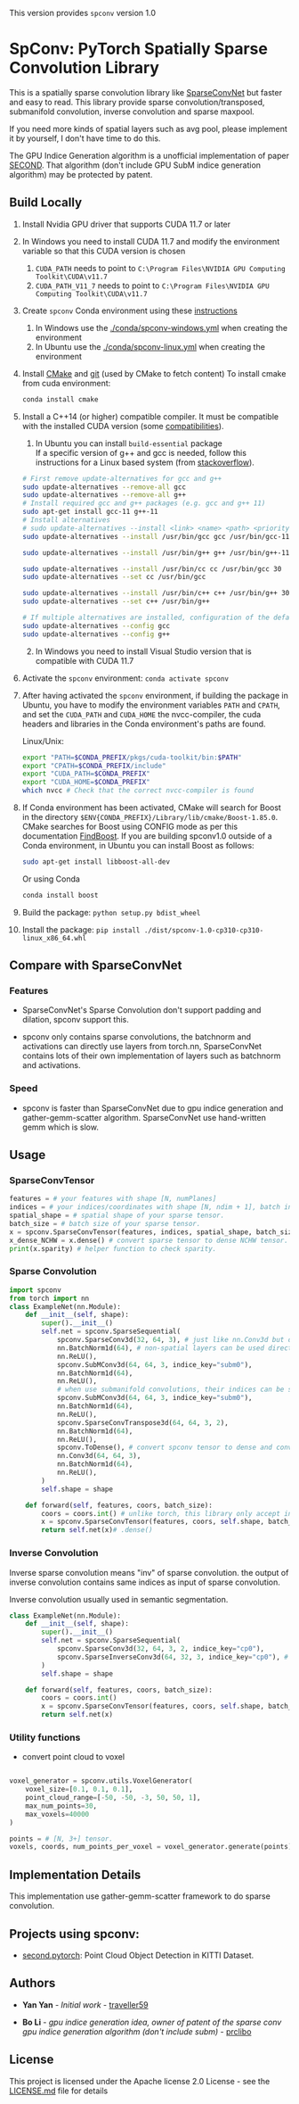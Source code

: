 This version provides `spconv` version 1.0

# SpConv: PyTorch Spatially Sparse Convolution Library

This is a spatially sparse convolution library like [SparseConvNet](https://github.com/facebookresearch/SparseConvNet) but faster and easy to read. This library provide sparse convolution/transposed, submanifold convolution, inverse convolution and sparse maxpool.

If you need more kinds of spatial layers such as avg pool, please implement it by yourself, I don't have time to do this.

The GPU Indice Generation algorithm is a unofficial implementation of paper [SECOND](http://www.mdpi.com/1424-8220/18/10/3337). That algorithm (don't include GPU SubM indice generation algorithm) may be protected by patent.

## Build Locally

1. Install Nvidia GPU driver that supports CUDA 11.7 or later
2. In Windows you need to install CUDA 11.7 and modify the environment variable so that this CUDA version is chosen
    1. `CUDA_PATH` needs to point to `C:\Program Files\NVIDIA GPU Computing Toolkit\CUDA\v11.7`
    2. `CUDA_PATH_V11_7` needs to point to `C:\Program Files\NVIDIA GPU Computing Toolkit\CUDA\v11.7`
3. Create `spconv` Conda environment using these [instructions](conda/README.md)
    1. In Windows use the [./conda/spconv-windows.yml](./conda/spconv-windows.yml) when creating the environment
    2. In Ubuntu use the [./conda/spconv-linux.yml](./conda/spconv-linux.yml) when creating the environment
4. Install [CMake](https://apt.kitware.com/) and [git](https://git-scm.com/book/en/v2/Getting-Started-Installing-Git) (used by CMake to fetch content)
To install cmake from cuda environment:
    ```bash
    conda install cmake
    ```
5. Install a C++14 (or higher) compatible compiler. It must be compatible with the installed CUDA version (some [compatibilities](https://gist.github.com/ax3l/9489132)).
    1. In Ubuntu you can install `build-essential` package<br>
    If a specific version of g++ and gcc is needed, follow this instructions for a Linux based system (from [stackoverflow](https://askubuntu.com/questions/26498/how-to-choose-the-default-gcc-and-g-version)).
    ```sh
    # First remove update-alternatives for gcc and g++
    sudo update-alternatives --remove-all gcc 
    sudo update-alternatives --remove-all g++
    # Install required gcc and g++ packages (e.g. gcc and g++ 11)
    sudo apt-get install gcc-11 g++-11
    # Install alternatives
    # sudo update-alternatives --install <link> <name> <path> <priority>
    sudo update-alternatives --install /usr/bin/gcc gcc /usr/bin/gcc-11 10

    sudo update-alternatives --install /usr/bin/g++ g++ /usr/bin/g++-11 10

    sudo update-alternatives --install /usr/bin/cc cc /usr/bin/gcc 30
    sudo update-alternatives --set cc /usr/bin/gcc

    sudo update-alternatives --install /usr/bin/c++ c++ /usr/bin/g++ 30
    sudo update-alternatives --set c++ /usr/bin/g++

    # If multiple alternatives are installed, configuration of the default commands for gcc and g++ can be done interactively
    sudo update-alternatives --config gcc
    sudo update-alternatives --config g++
    ```
    2. In Windows you need to install Visual Studio version that is compatible with CUDA 11.7
6. Activate the `spconv` environment: `conda activate spconv`
7. After having activated the `spconv` environment, if building the package in Ubuntu, you have to modify the environment variables `PATH` and `CPATH`, and set the `CUDA_PATH` and `CUDA_HOME` the nvcc-compiler, the cuda headers and libraries in the Conda environment's paths are found. 

    Linux/Unix:
    ```bash
    export "PATH=$CONDA_PREFIX/pkgs/cuda-toolkit/bin:$PATH"
    export "CPATH=$CONDA_PREFIX/include"
    export "CUDA_PATH=$CONDA_PREFIX"
    export "CUDA_HOME=$CONDA_PREFIX"
    which nvcc # Check that the correct nvcc-compiler is found
    ```
8. If Conda environment has been activated, CMake will search for Boost in the directory `$ENV{CONDA_PREFIX}/Library/lib/cmake/Boost-1.85.0`. CMake searches for Boost using CONFIG mode as per this documentation [FindBoost](https://cmake.org/cmake/help/latest/module/FindBoost.html). If you are building spconv1.0 outside of a Conda environment, in Ubuntu you can install Boost as follows:
    ```bash
    sudo apt-get install libboost-all-dev
    ```
    Or using Conda
    ```bash
    conda install boost
    ```
9. Build the package: `python setup.py bdist_wheel`
10. Install the package: `pip install ./dist/spconv-1.0-cp310-cp310-linux_x86_64.whl`

## Compare with SparseConvNet

### Features

* SparseConvNet's Sparse Convolution don't support padding and dilation, spconv support this.

* spconv only contains sparse convolutions, the batchnorm and activations can directly use layers from torch.nn, SparseConvNet contains lots of their own implementation of layers such as batchnorm and activations.

### Speed

* spconv is faster than SparseConvNet due to gpu indice generation and gather-gemm-scatter algorithm. SparseConvNet use hand-written gemm which is slow.

## Usage

### SparseConvTensor

```Python
features = # your features with shape [N, numPlanes]
indices = # your indices/coordinates with shape [N, ndim + 1], batch index must be put in indices[:, 0]
spatial_shape = # spatial shape of your sparse tensor.
batch_size = # batch size of your sparse tensor.
x = spconv.SparseConvTensor(features, indices, spatial_shape, batch_size)
x_dense_NCHW = x.dense() # convert sparse tensor to dense NCHW tensor.
print(x.sparity) # helper function to check sparity. 
```

### Sparse Convolution

```Python
import spconv
from torch import nn
class ExampleNet(nn.Module):
    def __init__(self, shape):
        super().__init__()
        self.net = spconv.SparseSequential(
            spconv.SparseConv3d(32, 64, 3), # just like nn.Conv3d but don't support group and all([d > 1, s > 1])
            nn.BatchNorm1d(64), # non-spatial layers can be used directly in SparseSequential.
            nn.ReLU(),
            spconv.SubMConv3d(64, 64, 3, indice_key="subm0"),
            nn.BatchNorm1d(64),
            nn.ReLU(),
            # when use submanifold convolutions, their indices can be shared to save indices generation time.
            spconv.SubMConv3d(64, 64, 3, indice_key="subm0"),
            nn.BatchNorm1d(64),
            nn.ReLU(),
            spconv.SparseConvTranspose3d(64, 64, 3, 2),
            nn.BatchNorm1d(64),
            nn.ReLU(),
            spconv.ToDense(), # convert spconv tensor to dense and convert it to NCHW format.
            nn.Conv3d(64, 64, 3),
            nn.BatchNorm1d(64),
            nn.ReLU(),
        )
        self.shape = shape

    def forward(self, features, coors, batch_size):
        coors = coors.int() # unlike torch, this library only accept int coordinates.
        x = spconv.SparseConvTensor(features, coors, self.shape, batch_size)
        return self.net(x)# .dense()
```

### Inverse Convolution

Inverse sparse convolution means "inv" of sparse convolution. the output of inverse convolution contains same indices as input of sparse convolution.

Inverse convolution usually used in semantic segmentation.

```Python
class ExampleNet(nn.Module):
    def __init__(self, shape):
        super().__init__()
        self.net = spconv.SparseSequential(
            spconv.SparseConv3d(32, 64, 3, 2, indice_key="cp0"),
            spconv.SparseInverseConv3d(64, 32, 3, indice_key="cp0"), # need provide kernel size to create weight
        )
        self.shape = shape

    def forward(self, features, coors, batch_size):
        coors = coors.int()
        x = spconv.SparseConvTensor(features, coors, self.shape, batch_size)
        return self.net(x)
```

### Utility functions

* convert point cloud to voxel

```Python

voxel_generator = spconv.utils.VoxelGenerator(
    voxel_size=[0.1, 0.1, 0.1], 
    point_cloud_range=[-50, -50, -3, 50, 50, 1],
    max_num_points=30,
    max_voxels=40000
)

points = # [N, 3+] tensor.
voxels, coords, num_points_per_voxel = voxel_generator.generate(points)
```

## Implementation Details

This implementation use gather-gemm-scatter framework to do sparse convolution.

## Projects using spconv:

* [second.pytorch](https://github.com/traveller59/second.pytorch): Point Cloud Object Detection in KITTI Dataset.

## Authors

* **Yan Yan** - *Initial work* - [traveller59](https://github.com/traveller59)

* **Bo Li** - *gpu indice generation idea, owner of patent of the sparse conv gpu indice generation algorithm (don't include subm)* - [prclibo](https://github.com/prclibo)

## License

This project is licensed under the Apache license 2.0 License - see the [LICENSE.md](LICENSE.md) file for details
